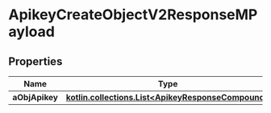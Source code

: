 
# ApikeyCreateObjectV2ResponseMPayload

## Properties
| Name | Type | Description | Notes |
| ------------ | ------------- | ------------- | ------------- |
| **aObjApikey** | [**kotlin.collections.List&lt;ApikeyResponseCompound&gt;**](ApikeyResponse.md) |  |  |



